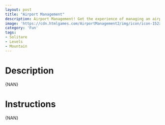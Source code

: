 ```yaml
---
layout: post
title: "Airport Management"
description: Airport Management! Get the experience of managing an airport
image: 'https://cdn.htmlgames.com/AirportManagement2/img/icon/icon-152x152.png'
category: 'Fun'
tags:
- Solitare
- Levels
- Mountain
---
```


<div>
<script src="https://cdn.htmlgames.com/embed.js?game=AirportManagement2&amp;width=800&amp;height=480&amp;bgcolor=white"></script>
</div>


# Description

{NAN}

# Instructions

{NAN}

